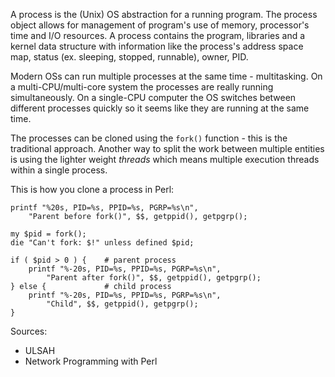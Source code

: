 A process is the (Unix) OS abstraction for a running program. The process
object allows for management of program's use of memory, processor's time and
I/O resources. A process contains the program, libraries and a kernel data
structure with information like the process's address space map, status (ex.
sleeping, stopped, runnable), owner, PID. 

Modern OSs can run multiple processes at the same time - multitasking. On a
multi-CPU/multi-core system the processes are really running simultaneously. On
a single-CPU computer the OS switches between different processes quickly so it
seems like they are running at the same time.

The processes can be cloned using the `fork()` function - this is the
traditional approach. Another way to split the work between multiple entities
is using the lighter weight *threads* which means multiple execution threads
within a single process.

This is how you clone a process in Perl:

    printf "%20s, PID=%s, PPID=%s, PGRP=%s\n",
        "Parent before fork()", $$, getppid(), getpgrp();

    my $pid = fork();
    die "Can't fork: $!" unless defined $pid;

    if ( $pid > 0 ) {    # parent process
        printf "%-20s, PID=%s, PPID=%s, PGRP=%s\n", 
            "Parent after fork()", $$, getppid(), getpgrp();
    } else {             # child process
        printf "%-20s, PID=%s, PPID=%s, PGRP=%s\n",
            "Child", $$, getppid(), getpgrp();
    }

Sources:
* ULSAH
* Network Programming with Perl
